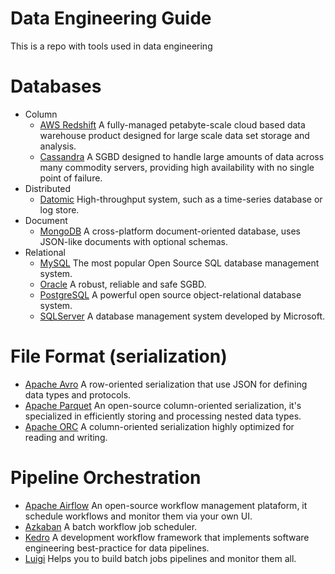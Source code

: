 Data Engineering Guide
==========================

This is a repo with tools used in data engineering

# Databases
* Column
    * [AWS Redshift](https://aws.amazon.com/redshift/) A fully-managed petabyte-scale cloud based data warehouse product designed for large scale data set storage and analysis.
    * [Cassandra](https://cassandra.apache.org/) A SGBD designed to handle large amounts of data across many commodity servers, providing high availability with no single point of failure.
* Distributed
    * [Datomic](https://www.datomic.com) High-throughput system, such as a time-series database or log store.
* Document
    * [MongoDB](https://www.mongodb.com) A cross-platform document-oriented database, uses JSON-like documents with optional schemas.
* Relational
    * [MySQL](https://www.mysql.com/) The most popular Open Source SQL database management system.
    * [Oracle](https://www.oracle.com/database/) A robust, reliable and safe SGBD.
    * [PostgreSQL](https://www.postgresql.org/) A powerful open source object-relational database system.
    * [SQLServer](https://docs.microsoft.com/en-us/sql/sql-server/) A database management system developed by Microsoft.

# File Format (serialization)
* [Apache Avro](https://avro.apache.org) A row-oriented serialization that use JSON for defining data types and protocols.
* [Apache Parquet](https://parquet.apache.org) An open-source column-oriented serialization, it's specialized in efficiently storing and processing nested data types.
* [Apache ORC](https://orc.apache.org/) A column-oriented serialization highly optimized for reading and writing.

# Pipeline Orchestration
* [Apache Airflow](https://github.com/apache/airflow) An open-source workflow management plataform, it schedule workflows and monitor them via your own UI.
* [Azkaban](https://azkaban.github.io/) A batch workflow job scheduler.
* [Kedro](https://github.com/quantumblacklabs/kedro) A development workflow framework that implements software engineering best-practice for data pipelines.
* [Luigi](https://github.com/spotify/luigi) Helps you to build batch jobs pipelines and monitor them all.
